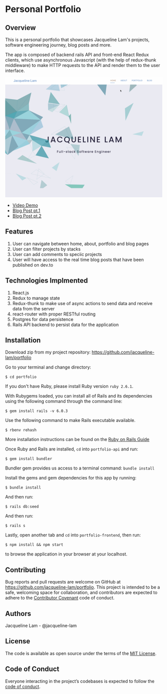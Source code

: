 # Personal Portfolio
## Overview
This is a personal portfolio that showcases Jacqueline Lam's projects, software engineering journey, blog posts and more.

The app is composed of backend rails API and front-end React Redux clients, which use asynchronous Javascript (with the help of redux-thunk middleware) to make HTTP requests to the API and render them to the user interface.

![portfolio demo](./portfolio-quick-demo.gif)

* [Video Demo](https://www.youtube.com/watch?v=cTw0wAnVo1c&t=16s)
* [Blog Post pt.1](https://dev.to/jacquelinelam/building-my-personal-portfolio-with-react-redux-pt-1-522k)
* [Blog Post pt.2](https://dev.to/jacquelinelam/building-my-personal-portfolio-with-react-redux-pt-2-3f7o)

## Features
1. User can navigate between home, about, portfolio and blog pages
2. User can filter projects by stacks
3. User can add comments to speciic projects
4. User will have access to the real time blog posts that have been published on dev.to

## Technologies Implmented
1. React.js
2. Redux to manage state
3. Redux-thunk to make use of async actions to send data and receive data from the server
4. react-router with proper RESTful routing
5. Postgres for data persistence
6. Rails API backend to persist data for the application

## Installation
Download zip from my project repository: https://github.com/jacqueline-lam/portfolio

Go to your terminal and change directory:

    $ cd portfolio

If you don't have Ruby, please install Ruby version `ruby 2.6.1`.

 With Rubygems loaded, you can install all of Rails and its dependencies using the following command through the command line:

    $ gem install rails -v 6.0.3

Use the following command to make Rails executable available.

    $ rbenv rehash

More installation instructions can be found on the [Ruby on Rails Guide](https://guides.rubyonrails.org/v5.0/getting_started.html#installing-rails)

Once Ruby and Rails are installed, `cd` into `portfolio-api` and run:

    $ gem install bundler


Bundler gem provides us access to a terminal command: `bundle install`

Install the gems and gem dependencies for this app by running:

    $ bundle install

And then run:

    $ rails db:seed

And then run:

    $ rails s

Lastly, open another tab and `cd` into `portfolio-frontend`, then run:

    $ npm install && npm start

to browse the application in your browser at your localhost.

## Contributing
Bug reports and pull requests are welcome on GitHub at https://github.com/jacqueline-lam/portfolio. This project is intended to be a safe, welcoming space for collaboration, and contributors are expected to adhere to the [Contributor Covenant](http://contributor-covenant.org) code of conduct.

## Authors
Jacqueline Lam - @jacqueline-lam

## License

The code is available as open source under the terms of the [MIT License](https://opensource.org/licenses/MIT).

## Code of Conduct

Everyone interacting in the project’s codebases is expected to follow the [code of conduct](https://github.com/jacqueline-lam/bolderer_sinatra_app/blob/master/CODE_OF_CONDUCT.md).
